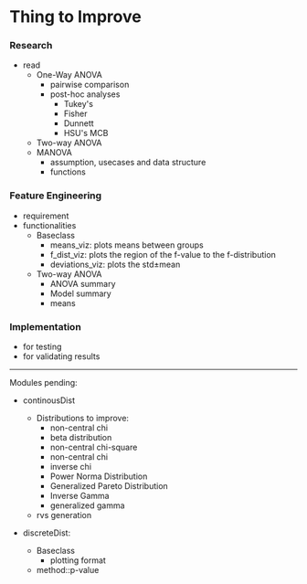 # Thing to Improve

### Research 

- read
    - One-Way ANOVA
        - pairwise comparison
        - post-hoc analyses 
            - Tukey's 
            - Fisher
            - Dunnett
            - HSU's MCB
    - Two-way ANOVA
    - MANOVA
        - assumption, usecases and data structure
        - functions 

### Feature Engineering 
- requirement 
- functionalities 
    - Baseclass 
        - means_viz: plots means between groups
        - f_dist_viz: plots the region of the f-value to the f-distribution
        - deviations_viz: plots the std±mean 
    - Two-way ANOVA
        - ANOVA summary 
        - Model summary 
        - means 
    
### Implementation
- for testing 
- for validating results
----
Modules pending:
- continousDist
    - Distributions to improve:
        - non-central chi
        - beta distribution
        - non-central chi-square
        - non-central chi
        - inverse chi
        - Power Norma Distribution
        - Generalized Pareto Distribution
        - Inverse Gamma
        - generalized gamma 
        
    <!-- - construction of confidence intervals(method) -->
    <!-- - p_values(method) -->
    - rvs generation
    
- discreteDist:
    - Baseclass
        - plotting format
    - method::p-value
